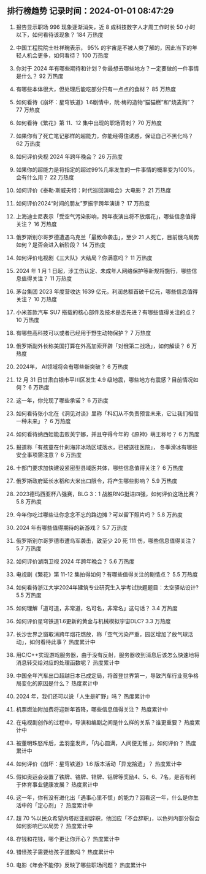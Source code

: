 
## 排行榜趋势 记录时间：2024-01-01 08:47:29
  
  1. 报告显示职场 996 现象逐渐消失，近 8 成科技数字人才周工作时长 50 小时以下，如何看待该现象？ 184 万热度
    
  2. 中国工程院院士杜祥琬表示， 95% 的宇宙是不被人类了解的，因此当下的年轻人机会更多，如何看待？ 100 万热度
    
  3. 你对于 2024 年有哪些期待和计划？你最想去哪些地方？一定要做的一件事情是什么？ 92 万热度
    
  4. 有哪些本体很大，但处理后能吃部分只有一点点的食材？ 85 万热度
    
  5. 如何看待《崩坏：星穹铁道》1.6剧情中，阮·梅的造物“猫猫糕”和“烧麦狗”？ 77 万热度
    
  6. 如何看待《繁花》第 11、12 集中出现的职场背刺？ 70 万热度
    
  7. 如果你有了死亡笔记那样的超能力，你能经得住诱惑，保证自己不黑化吗？ 62 万热度
    
  8. 如何评价央视 2024 年跨年晚会？ 26 万热度
    
  9. 如果你的超能力是将指定的超过99%几率发生的一件事情的概率变为100%，会有什么用？ 22 万热度
    
  10. 如何评价《泰勒·斯威夫特：时代巡回演唱会》大电影？ 21 万热度
    
  11. 如何评价2024“时间的朋友”罗振宇跨年演讲？ 17 万热度
    
  12. 上海迪士尼表示「受空气污染影响，跨年夜演出将不放烟花」，哪些信息值得关注？ 16 万热度
    
  13. 俄罗斯别尔哥罗德遭遇乌克兰「最致命袭击」，至少 21 人死亡，目前俄乌局势如何？是否会进入新阶段？ 14 万热度
    
  14. 如何评价电视剧《三大队》大结局？你满意吗？ 11 万热度
    
  15. 2024 年 1 月 1 日起，涉工伤认定、未成年人网络保护等新规将施行，哪些信息值得关注？ 11 万热度
    
  16. 茅台集团 2023 年度营收达 1639 亿元，利润总额首破千亿元，哪些信息值得关注？ 10 万热度
    
  17. 小米首款汽车 SU7 搭载的核心部件及技术是否先进？有哪些值得关注的点？ 10 万热度
    
  18. 有哪些高科技可以或者已经用于野生动物保护？ 7 万热度
    
  19. 俄罗斯副外长称美国打算在外高加索开辟「对俄第二战场」，如何解读？ 6 万热度
    
  20. 2024年， AI领域将会有哪些新突破？ 6 万热度
    
  21. 12 月 31 日甘肃白银市平川区发生 4.9 级地震，哪些地方有震感？目前情况如何？ 6 万热度
    
  22. 这一年，你兑现了哪些承诺？ 6 万热度
    
  23. 如何看待张小北在《洞见对谈》里称「科幻从不负责预言未来，它让我们相信一种未来」？ 6 万热度
    
  24. 如何看待纳西妲能击败芙宁娜，并且夺得今年的《原神》萌王称号？ 6 万热度
    
  25. 报道称「有孩童在什刹海非冰场区域落水，已被送往医院」， 冬季滑冰有哪些安全事项需注意？ 6 万热度
    
  26. 十部门要求加快建设紧密型县域医共体，哪些信息值得关注？ 6 万热度
    
  27. 俄罗斯政府延长水稻和大米出口限令，将产生哪些影响？ 5.9 万热度
    
  28. 2023德玛西亚杯八强赛，BLG 3：1 战胜RNG挺进四强，如何评价这场比赛？ 5.8 万热度
    
  29. 今年你吃过哪些让你念念不忘的路边摊？可以留下照片吗？ 5.8 万热度
    
  30. 2024 年有哪些值得期待的新游戏？ 5.7 万热度
    
  31. 俄罗斯别尔哥罗德市遭乌军袭击，致至少 20 死 111 伤，哪些信息值得关注？ 5.7 万热度
    
  32. 如何评价湖南卫视 2024 年跨年晚会？ 5.6 万热度
    
  33. 电视剧《繁花》第 11-12 集拍得如何？有哪些值得关注的剧情点？ 5.5 万热度
    
  34. 如何看待浙江大学2024年建筑专业研究生入学考试快题题目：太空驿站设计? 5.5 万热度
    
  35. 如何理解「道可道，非常道，名可名，非常名」这句话？ 3.4 万热度
    
  36. 如何评价星穹铁道1.6更新的黄金与机械模拟宇宙DLC? 3.3 万热度
    
  37. 长沙世界之窗取消跨年烟花燃放，称「空气污染严重，园区增加了放气球活动」，如何看待此事？ 热度累计中
    
  38. 用C/C++实现游戏服务器，由于没有反射，服务器收到消息后该怎么快速地将消息转交给对应的处理函数呢？ 热度累计中
    
  39. 中国全年汽车出口超越日本已成定局，将首登世界第一，导致汽车行业竞争格局变化的原因是什么？ 热度累计中
    
  40. 2024 年，我们还可以说「人生是旷野」吗？ 热度累计中
    
  41. 机票燃油附加费将迎新年首降，哪些信息值得关注？ 热度累计中
    
  42. 在电视剧创作的过程中，导演和编剧之间是什么样的关系？谁更重要？ 热度累计中
    
  43. 被董明珠怒斥后，孟羽童发声，「内心圆满，人间便无憾 」，如何评价？ 热度累计中
    
  44. 如何评价《崩坏：星穹铁道》1.6 版本活动「异宠拾遗」？ 热度累计中
    
  45. 假如奥运会设置了铁牌、铬牌、锌牌、铝牌等奖励4、5、6、7名，是否有利于体育事业健康发展？ 热度累计中
    
  46. 这一年，你有没有进化出「遇事心里不慌」的能力？回看这一年，什么是你生活中的「定心剂」？ 热度累计中
    
  47. 超 70 %以民众希望内塔尼亚胡辞职，他回应「不会辞职」，以色列内部分裂会如何影响巴以局势？ 热度累计中
    
  48. 存钱和花钱，哪个更让你开心？ 热度累计中
    
  49. 错怪孩子需要给孩子道歉吗？ 热度累计中
    
  50. 电影《年会不能停》反映了哪些职场问题？ 热度累计中
    